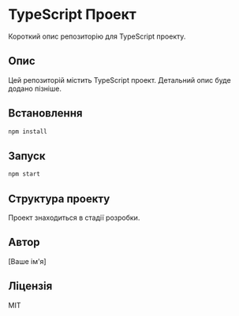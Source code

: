 # TypeScript Проект

Короткий опис репозиторію для TypeScript проекту.

## Опис

Цей репозиторій містить TypeScript проект. Детальний опис буде додано пізніше.

## Встановлення

```bash
npm install
```

## Запуск

```bash
npm start
```

## Структура проекту

Проект знаходиться в стадії розробки.

## Автор

[Ваше ім'я]

## Ліцензія

MIT
